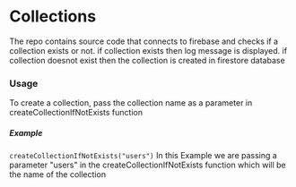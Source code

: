 # Collections
The repo contains source code that connects to firebase and checks if a collection exists or not.
if collection exists then log message is displayed.
if collection doesnot exist then the collection is created in firestore database

### Usage
To create a collection, pass the collection name as a parameter in createCollectionIfNotExists function

##### Example
``` createCollectionIfNotExists("users") ```
In this Example we are passing a parameter "users" in the createCollectionIfNotExists function which will be the name of the collection 
